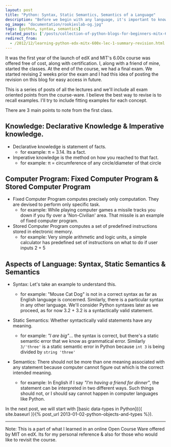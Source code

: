 ```yaml
---
layout: post
title: "Python: Syntax, Static Semantics, Semantics of a Language"
description: "Before we begin with any language, it's important to know the aspects of the language. What is Syntax? Semantics? Static Semantics? This post explain these terms with examples."
og_image: "documentation/rookieslab-og.jpg"
tags: [python, syntax, semantics]
related_posts: ['/posts/collection-of-python-blogs-for-beginners-mitx-600x-edx', '/posts/arithmetic-and-logical-operators-in-python']
redirect_from:
  - /2012/12/learning-python-edx-mitx-600x-lec-1-summary-revision.html
---
```


It was the first year of the launch of edX and MIT's 6.00x course was offered free of cost, along with certification. I, along with a friend of mine, started the classes. At the end of the course, we had a final exam. We started revising 2 weeks prior the exam and I had this idea of posting the revision on this blog for easy access in future.

This is a series of posts of all the lectures and we'll include all exam oriented points from the course-ware. I believe the best way to revise is to recall examples. I'll try to include fitting examples for each concept.

There are 3 main points to note from the first class.

## Knowledge: Declarative Knowledge & Imperative knowledge.

  * Declarative knowledge is statement of facts.
    * for example: π = 3.14. Its a fact.
  * Imperative knowledge is the method on how you reached to that fact.
    * for example:  π = circumference of any circle/diameter of that circle

## Computer Program: Fixed Computer Program & Stored Computer Program

  * Fixed Computer Program computes precisely only computation. They are devised to perform only specific task.
    * for example: While playing computer games a missile tracks you down if you fly over a 'Non-Civilian' area. That missile is an example of fixed computer program.
  * Stored Computer Program computes a set of predefined instructions stored in electronic memory.
    * for example: Very simple arithmetic and logic units, a simple calculator has predefined set of instructions on what to do if user inputs 2 + 5


## Aspects of Language:  Syntax, Static Semantics & Semantics

  * Syntax: Let's take an example to understand this.
    * for example: "Mouse Cat Dog" is not in a correct syntax as far as English language is concerned. Similarly, there is a particular syntax in any other language. We'll consider Python syntaxes later as we proceed, as for now 3.2 + 3.2 is a syntactically valid statement.

  * Static Semantics: Whether syntactically valid statements have any meaning.
    * for example: *"I are big"*... the syntax is correct, but there's a static semantic error that we know as grammatical error. Similarly `3/'three'` is a static semantic error in Python because `int 3` is being divided by `string 'three'`
  * Semantics: There should not be more than one meaning associated with any statement because computer cannot figure out which is the correct intended meaning.
    * for example: In English if I say *"I'm having a friend for dinner"*, the statement can be interpreted in two different ways. Such things should not, or I should say cannot happen in computer languages like Python.


In the next post, we will start with [basic data-types in Python]({{ site.baseurl }}{% post_url 2013-01-02-python-objects-and-types %}).

---

Note:
This is a part of what I learned in an online Open Course Ware offered by MIT on edX.
Its for my personal reference & also for those who would like to revisit the course.
